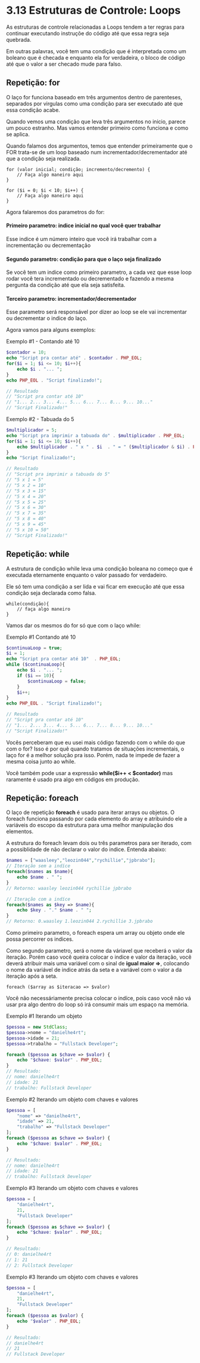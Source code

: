 # 3.13 Estruturas de Controle: Loops

As estruturas de controle relacionadas a Loops tendem a ter regras para continuar executando instruçõe do código até que essa regra seja quebrada.

Em outras palavras, você tem uma condição que é interpretada como um boleano que é checada e enquanto ela for verdadeira, o bloco de código até que o valor a ser checado mude para falso.

## Repetição: **for**

O laço for funciona baseado em três argumentos dentro de parenteses, separados por virgulas como uma condição para ser executado até que essa condição acabe.

Quando vemos uma condição que leva três argumentos no inicio, parece um pouco estranho. Mas vamos entender primeiro como funciona e como se aplica.

Quando falamos dos argumentos, temos que entender primeiramente que o FOR trata-se de um loop baseado num incrementador/decrementador até que a condição seja realizada.

```
for (valor inicial; condição; incremento/decremento) {
    // Faça algo maneiro aqui
}

for ($i = 0; $i < 10; $i++) {
    // Faça algo maneiro aqui
}
```

Agora falaremos dos parametros do for:

#### Primeiro parametro: indice inicial no qual você quer trabalhar

Esse indice é um número inteiro que você irá trabalhar com a incrementação ou decrementação

#### Segundo parametro: condição para que o laço seja finalizado

Se você tem um indice como primeiro parametro, a cada vez que esse loop rodar você tera incrementado ou decrementado e fazendo a mesma pergunta da condição até que ela seja satisfeita.

#### Terceiro parametro: incrementador/decrementador

Esse parametro será responsável por dizer ao loop se ele vai incrementar ou decrementar o indice do laço.

Agora vamos para alguns exemplos:

Exemplo #1 - Contando até 10

```php
$contador = 10;
echo "Script pra contar até" . $contador . PHP_EOL;
for($i = 1; $i <= 10; $i++){
    echo $i . "... ";
}
echo PHP_EOL . "Script finalizado!";

// Resultado
// "Script pra contar até 10"
// "1... 2... 3... 4... 5... 6... 7... 8... 9... 10..."
// "Script Finalizado!"
```

Exemplo #2 - Tabuada do 5

```php
$multiplicador = 5;
echo "Script pra imprimir a tabuada do" . $multiplicador . PHP_EOL;
for($i = 1; $i <= 10; $i++){
    echo $multiplicador . " x " . $i  . " = " ($multiplicador & $i) . PHP_EOL;
}
echo "Script finalizado!";

// Resultado
// "Script pra imprimir a tabuada do 5"
// "5 x 1 = 5"
// "5 x 2 = 10"
// "5 x 3 = 15"
// "5 x 4 = 20"
// "5 x 5 = 25"
// "5 x 6 = 30"
// "5 x 7 = 35"
// "5 x 8 = 40"
// "5 x 9 = 45"
// "5 x 10 = 50"
// "Script Finalizado!"
```

## Repetição: **while**

A estrutura de condição while leva uma condição boleana no começo que é executada eternamente enquanto o valor passado for verdadeiro.

Ele só tem uma condição a ser lida e vai ficar em execução até que essa condição seja declarada como falsa.

```
while(condição){
    // faça algo maneiro
}
```

Vamos dar os mesmos do for só que com o laço while:

Exemplo #1 Contando até 10

```php
$continuaLoop = true;
$i = 1;
echo "Script pra contar até 10"  . PHP_EOL;
while ($continuaLoop){
    echo $i . "... ";
    if ($i == 10){
        $continuaLoop = false;
    }
    $i++;
}
echo PHP_EOL . "Script finalizado!";

// Resultado
// "Script pra contar até 10"
// "1... 2... 3... 4... 5... 6... 7... 8... 9... 10..."
// "Script Finalizado!"
```

Vocês perceberam que eu usei mais código fazendo com o while do que com o for? Isso é por quê quando tratamos de situações incrementais, o laço for é a melhor solução pra isso. Porém, nada te impede de fazer a mesma coisa junto ao while.

Você também pode usar a expressão **while($i++ < $contador)** mas raramente é usado pra algo em códigos em produção.

## Repetição: **foreach**

O laço de repetição **foreach** é usado para iterar arrays ou objetos. O foreach funciona passando por cada elemento do array e atribuindo ele a variáveis do escopo da estrutura para uma melhor manipulação dos elementos.

A estrutura do foreach levam dois ou três parametros para ser iterado, com a possiblidade de não declarar o valor do indice. Entenda abaixo:

```php
$names = ["waasleey","leozin044","rychillie","jpbrabo"];
// Iteração sem a indíce
foreach($names as $name){
    echo $name . " ";
}
// Retorno: waasley leozin044 rychillie jpbrabo

// Iteração com a indíce
foreach($names as $key => $name){
    echo $key . "." $name . " ";
}
// Retorno: 0.waasley 1.leozin044 2.rychillie 3.jpbrabo
```

Como primeiro parametro, o foreach espera um array ou objeto onde ele possa percorrer os indices.

Como segundo parametro, será o nome da váriavel que receberá o valor da iteração. Porém caso você queira colocar o indice e valor da iteração, você deverá atribuir mais uma variável com o sinal de **igual maior =>**, colocando o nome da variável de indice atrás da seta e a variável com o valor a da iteração após a seta.

```
foreach ($array as $iteracao => $valor)
```

Você não necessáriamente precisa colocar o indíce, pois caso você não vá usar pra algo dentro do loop só irá consumir mais um espaço na memória.

Exemplo #1 Iterando um objeto

```php
$pessoa = new StdClass;
$pessoa->nome = "danielhe4rt";
$pessoa->idade = 21;
$pessoa->trabalho = "Fullstack Developer";

foreach ($pessoa as $chave => $valor) {
    echo "$chave: $valor" . PHP_EOL;
}
// Resultado:
// nome: danielhe4rt
// idade: 21
// trabalho: Fullstack Developer
```

Exemplo #2 Iterando um objeto com chaves e valores

```php
$pessoa = [
    "nome" => "danielhe4rt",
    "idade" => 21,
    "trabalho" => "Fullstack Developer"
];
foreach ($pessoa as $chave => $valor) {
    echo "$chave: $valor" . PHP_EOL;
}

// Resultado:
// nome: danielhe4rt
// idade: 21
// trabalho: Fullstack Developer
```

Exemplo #3 Iterando um objeto com chaves e valores

```php
$pessoa = [
    "danielhe4rt",
    21,
    "Fullstack Developer"
];
foreach ($pessoa as $chave => $valor) {
    echo "$chave: $valor" . PHP_EOL;
}

// Resultado:
// 0: danielhe4rt
// 1: 21
// 2: Fullstack Developer
```

Exemplo #3 Iterando um objeto com chaves e valores

```php
$pessoa = [
    "danielhe4rt",
    21,
    "Fullstack Developer"
];
foreach ($pessoa as $valor) {
    echo "$valor" . PHP_EOL;
}

// Resultado:
// danielhe4rt
// 21
// Fullstack Developer
```
